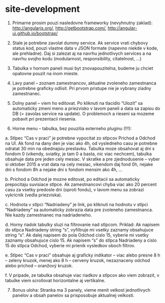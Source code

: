 # site-development

1.	Primarne prosim pouzi nasledovne frameworky (nevyhnutny zaklad): http://angularjs.org/, http://getbootstrap.com/, http://angular-ui.github.io/bootstrap/

2.	Stale je potrebne zavolat dummy service. Ak service vrati chybovy status kod, pouzi vlastne data v JSON formate (napevno niekde v kode, ale prehladne). Daj si zalezat aj na navrhu jednotlivych services a na navrhu svojho kodu (modularnost, responsibility, citatelnost, …)

3.	Tabulka v hornom paneli musi byt znovapouzitelna, budeme ju chciet opatovne pouzit na inom mieste.

4.	Lavy panel – zoznam zamestnancov, aktualne zvoleneho zamestnanca je potrebne graficky odlisit. Pri prvom pristupe nie je vybrany ziadny zamestnanec.

5.	Dolny panel – viem ho editovat. Po kliknuti na tlacidlo “Ulozit” sa automaticky zmeni meno a priezvisko v lavom paneli a data sa zapisu do DB (= zavolas service na update). O problemoch a rieseni sa mozeme pobavit pri prezentacii riesenia.

6.	Horne menu – tabulka, bez pouzitia externeho pluginu (!!!):
  
  a.	Stlpec “Cas v praci” je potrebne vypocitat zo stlpcov Prichod a Odchod na UI. Ak fond na dany den je viac ako 4h, od vysledneho casu je potrebne odratat 30 min na obednajsiu prestavku. Tabulka moze obsahovat aj dni s fondom 0 (vikendy, sviatky, je tam 0 a basta, nic viac nechcem), tabulka obsahuje data pre jeden cely mesiac. V skratke a pre zjednodusenie – vyber si oktober 2015 a vrat data na cely mesiac, vikendom daj fond 0h, nejake dni s fondom 8h a nejake dni s fondom mensim ako 4h, …

  b.	Príchod a Odchod je mozne editovat, po editacii sa automaticky prepocitaju suvisiace stlpce. Ak zamestnancovi chyba viac ako 20 percent casu za vsetky predosle dni (oproti fondu), v lavom menu sa zobrazi vykricnik (vedla priezviska).

  c.	Hodnota v stlpci “Nadriadeny” je link, po kliknuti na hodnotu v stlpci “Nadriadeny” sa automaticky zobrazia data pre zvoleneho zamestnanca. Nie kazdy zamestnanec ma nadriadeneho.

  d.	Horny riadok tabulky sluzi na filtrovanie nad stlpcom. Priklad: Ak napisem do stlpca Nadriadeny string “s”, vyfiltruje mi vsetky zaznamy obsahujuce string “s”. Ak dalej napisem do pola Odchod cislo 15, vyberie mi vsetky zaznamy obsahujuce cislo 15. Ak napisem “s” do stlpca Nadriadeny a cislo 15 do stlpca Odchod, vyberie mi prienik vysledkov oboch filtrov.

  e.	Stlpec “Cas v praci” obsahuje aj graficky indikator – viac alebo presne 8 h – zeleny kruzok, menej ako 8 h – cerveny kruzok, nezaznaceny odchod alebo prichod – oranžový kruzok.

  f.	V pripade, ze tabulka obsahuje viac riadkov a stlpcov ako viem zobrazit, v tabulke viem scrollovat horizontalne aj vertikalne.

7.	Bonus uloha: Stranka ma 3 panely, vieme menit velkost jednotlivych panelov a obsah panelov sa prisposobuje aktualnej velkosti.
